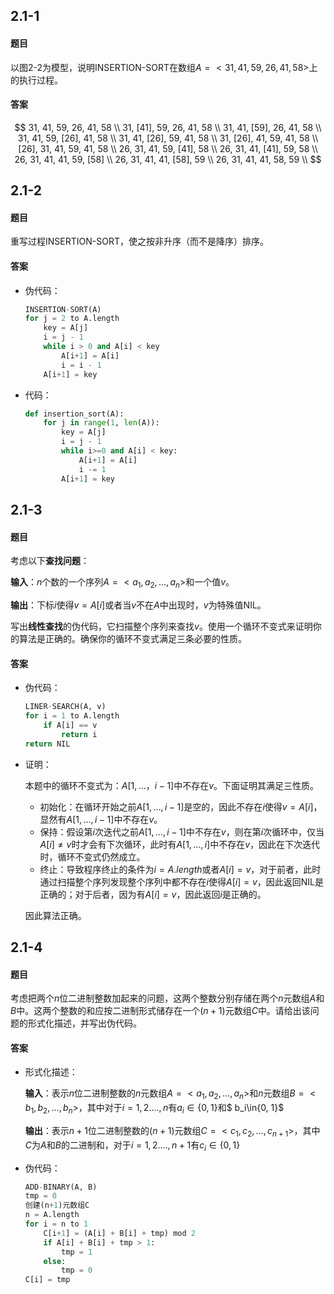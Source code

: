 ## 2.1-1

#### 题目

以图2-2为模型，说明INSERTION-SORT在数组$A=<31, 41, 59, 26, 41, 58>$上的执行过程。

#### 答案

$$
31, 41, 59, 26, 41, 58 \\
31, [41], 59, 26, 41, 58 \\
31, 41, [59], 26, 41, 58 \\
31, 41, 59, [26], 41, 58 \\
31, 41, [26], 59, 41, 58 \\
31, [26], 41, 59, 41, 58 \\
[26], 31, 41, 59, 41, 58 \\
26, 31, 41, 59, [41], 58 \\
26, 31, 41, [41], 59, 58 \\
26, 31, 41, 41, 59, [58] \\
26, 31, 41, 41, [58], 59 \\
26, 31, 41, 41, 58, 59 \\
$$

## 2.1-2

#### 题目

重写过程INSERTION-SORT，使之按非升序（而不是降序）排序。

#### 答案

- 伪代码：

    ```python
    INSERTION-SORT(A)
    for j = 2 to A.length
        key = A[j]
        i = j - 1
        while i > 0 and A[i] < key
            A[i+1] = A[i]
            i = i - 1
        A[i+1] = key
    ```

    

- 代码：

    ```python
    def insertion_sort(A):
        for j in range(1, len(A)):
            key = A[j]
            i = j - 1
            while i>=0 and A[i] < key:
                A[i+1] = A[i]
                i -= 1
            A[i+1] = key
    ```

## 2.1-3

#### 题目

考虑以下**查找问题**：

**输入**：$n$个数的一个序列$A=<a_1, a_2, \dots, a_n>$和一个值$v$。

**输出**：下标$i$使得$v=A[i]$或者当$v$不在$A$中出现时，$v$为特殊值NIL。

写出**线性查找**的伪代码，它扫描整个序列来查找$v$。使用一个循环不变式来证明你的算法是正确的。确保你的循环不变式满足三条必要的性质。

#### 答案

- 伪代码：

    ```python
    LINER-SEARCH(A, v)
    for i = 1 to A.length
    	if A[i] == v
        	return i
    return NIL
    ```

- 证明：

    本题中的循环不变式为：$A[1, \dots，i-1]$中不存在$v$。下面证明其满足三性质。

    - 初始化：在循环开始之前$A[1, \dots, i-1]$是空的，因此不存在$i$使得$v=A[i]$，显然有$A[1, \dots, i-1]$中不存在$v$。
    - 保持：假设第$i$次迭代之前$A[1, \dots, i-1]$中不存在$v$，则在第$i$次循环中，仅当$A[i] \ne v$时才会有下次循环，此时有$A[1, \dots, i]$中不存在$v$，因此在下次迭代时，循环不变式仍然成立。
    - 终止：导致程序终止的条件为$i=A.length$或者$A[i]=v$，对于前者，此时通过扫描整个序列发现整个序列中都不存在$i$使得$A[i]=v$，因此返回NIL是正确的；对于后者，因为有$A[i]=v$，因此返回$i$是正确的。

    因此算法正确。

## 2.1-4

#### 题目

考虑把两个$n$位二进制整数加起来的问题，这两个整数分别存储在两个$n$元数组$A$和$B$中。这两个整数的和应按二进制形式储存在一个$(n+1)$元数组$C$中。请给出该问题的形式化描述，并写出伪代码。

#### 答案

- 形式化描述：

    **输入**：表示$n$位二进制整数的$n$元数组$A=<a_1, a_2, \dots, a_n>$和$n$元数组$B=<b_1, b_2, \dots, b_n>$，其中对于$i=1, 2. \dots ,n$有$a_i\in\{0, 1\}$和$ b_i\in\{0, 1\}$

    **输出**：表示$n+1$位二进制整数的$(n+1)$元数组$C=<c_1, c_2, \dots, c_{n+1}>$，其中$C$为$A$和$B$的二进制和，对于$i=1, 2. \dots ,n+1$有$c_i\in\{0, 1\}$

- 伪代码：

    ```python
    ADD-BINARY(A, B)
    tmp = 0
    创建(n+1)元数组C
    n = A.length
    for i = n to 1
        C[i+1] = (A[i] + B[i] + tmp) mod 2
        if A[i] + B[i] + tmp > 1:
            tmp = 1
        else:
            tmp = 0
    C[i] = tmp
    ```

    